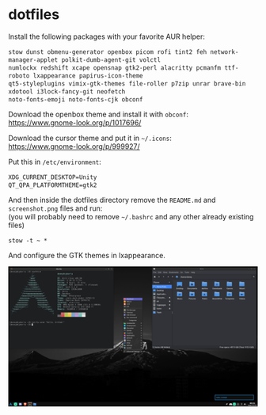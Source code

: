 # dotfiles

Install the following packages with your favorite AUR helper: <br>
```
stow dunst obmenu-generator openbox picom rofi tint2 feh network-manager-applet polkit-dumb-agent-git volctl
numlockx redshift xcape opensnap gtk2-perl alacritty pcmanfm ttf-roboto lxappearance papirus-icon-theme
qt5-styleplugins vimix-gtk-themes file-roller p7zip unrar brave-bin xdotool i3lock-fancy-git neofetch
noto-fonts-emoji noto-fonts-cjk obconf
```

Download the openbox theme and install it with ```obconf```: <br>
https://www.gnome-look.org/p/1017696/

Download the cursor theme and put it in ```~/.icons```: <br>
https://www.gnome-look.org/p/999927/

Put this in ```/etc/environment```: <br>
```
XDG_CURRENT_DESKTOP=Unity 
QT_QPA_PLATFORMTHEME=gtk2
```

And then inside the dotfiles directory remove the ```README.md``` and ```screenshot.png``` files and run: <br> (you will probably need to remove ```~/.bashrc``` and any other already existing files) <br>
```
stow -t ~ *
```

And configure the GTK themes in lxappearance.

![Screenshot: ](screenshot.png)
